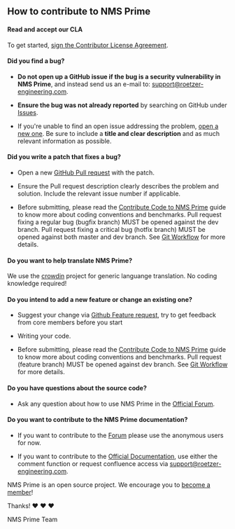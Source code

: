 ## How to contribute to NMS Prime

#### Read and accept our CLA
To get started, [sign the Contributor License Agreement](https://cla-assistant.io/nmsprime/nmsprime).

#### **Did you find a bug?**

* **Do not open up a GitHub issue if the bug is a security vulnerability
  in NMS Prime**, and instead send us an e-mail to: support@roetzer-engineering.com.

* **Ensure the bug was not already reported** by searching on GitHub under [Issues](https://github.com/nmsprime/nmsprime/issues).

* If you're unable to find an open issue addressing the problem, [open a new one](https://github.com/nmsprime/nmsprime/issues/new?template=bug_report.md). Be sure to include a **title and clear description** and as much relevant information as possible.

#### **Did you write a patch that fixes a bug?**

* Open a new [GitHub Pull request](https://github.com/nmsprime/nmsprime/compare) with the patch.

* Ensure the Pull request description clearly describes the problem and solution. Include the relevant issue number if applicable.

* Before submitting, please read the [Contribute Code to NMS Prime](https://devel.roetzer-engineering.com/confluence/x/YARk) guide to know more about coding conventions and benchmarks. Pull request fixing a regular bug (bugfix branch) MUST be opened against the dev branch. Pull request fixing a critical bug (hotfix branch) MUST be opened against both master and dev branch. See [Git Workflow](https://devel.roetzer-engineering.com/confluence/x/SwFs) for more details.

#### **Do you want to help translate NMS Prime?**
We use the [crowdin](https://crowdin.com/project/nmsprime) project for generic languange translation. No coding knowledge required!

#### **Do you intend to add a new feature or change an existing one?**

* Suggest your change via [Github Feature request](https://github.com/nmsprime/nmsprime/issues/new?template=feature_request.md), try to get feedback from core members before you start

* Writing your code.

* Before submitting, please read the [Contribute Code to NMS Prime](https://devel.roetzer-engineering.com/confluence/x/YARk) guide to know more about coding conventions and benchmarks. Pull request (feature branch) MUST be opened against dev branch. See [Git Workflow](https://devel.roetzer-engineering.com/confluence/x/SwFs) for more details.

#### **Do you have questions about the source code?**

* Ask any question about how to use NMS Prime in the [Official Forum](https://devel.roetzer-engineering.com/confluence/x/foDCAQ).

#### **Do you want to contribute to the NMS Prime documentation?**

* If you want to contribute to the [Forum](https://devel.roetzer-engineering.com/confluence/display/nmsprimeforum) please use the anonymous users for now.

* If you want to contribute to the [Official Documentation](https://devel.roetzer-engineering.com/confluence/display/NMS/NMS+PRIME), use either the comment function or request confluence access via support@roetzer-engineering.com.

NMS Prime is an open source project. We encourage you to [become a member](https://www.nmsprime.com/about)!

Thanks! :heart: :heart: :heart:

NMS Prime Team
